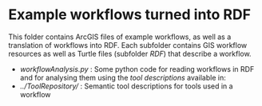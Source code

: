 # Example workflows turned into RDF

This folder contains ArcGIS files of example workflows, as well as a translation of workflows into RDF.
Each subfolder contains GIS workflow resources as well as Turtle files (subfolder *RDF*) that describe a workflow.

* *workflowAnalysis.py* : Some python code for reading workflows in RDF and for analysing them using the *tool descriptions* available in:
* *../ToolRepository/* : Semantic tool descriptions for tools used in a workflow
